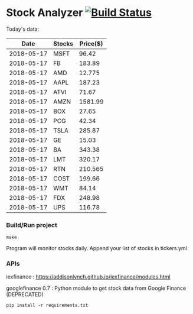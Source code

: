 # Stock Analyzer [![Build Status](https://travis-ci.org/ogoyal/StockAnalyzer.svg?branch=master)](https://travis-ci.org/ogoyal/StockAnalyzer)

Today's data:

| Date| Stocks| Price($) | 
| --- | --- | ---  | 
| 2018-05-17| MSFT| 96.42 | 
| 2018-05-17| FB| 183.89 | 
| 2018-05-17| AMD| 12.775 | 
| 2018-05-17| AAPL| 187.23 | 
| 2018-05-17| ATVI| 71.67 | 
| 2018-05-17| AMZN| 1581.99 | 
| 2018-05-17| BOX| 27.65 | 
| 2018-05-17| PCG| 42.34 | 
| 2018-05-17| TSLA| 285.87 | 
| 2018-05-17| GE| 15.03 | 
| 2018-05-17| BA| 343.38 | 
| 2018-05-17| LMT| 320.17 | 
| 2018-05-17| RTN| 210.565 | 
| 2018-05-17| COST| 199.66 | 
| 2018-05-17| WMT| 84.14 | 
| 2018-05-17| FDX| 248.98 | 
| 2018-05-17| UPS| 116.78 | 

### Build/Run project

```
make
```

Program will monitor stocks daily. Append your list of stocks in tickers.yml

### APIs
iexfinance : https://addisonlynch.github.io/iexfinance/modules.html

googlefinance 0.7 : Python module to get stock data from Google Finance (DEPRECATED)

```
pip install -r requirements.txt
```
